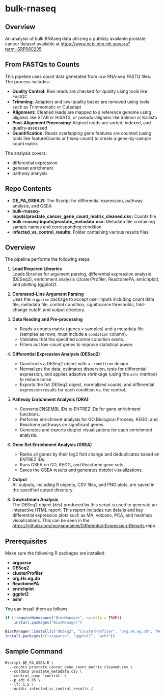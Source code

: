 # bulk-rnaseq

## Overview
An analysis of bulk RNAseq data utilizing a publicly available prostate cancer dataset available at https://www.ncbi.nlm.nih.gov/sra?term=SRP060235.

## From FASTQs to Counts
This pipeline uses count data generated from raw RNA-seq FASTQ files. The process includes:
- **Quality Control:** Raw reads are checked for quality using tools like FastQC
- **Trimming:** Adapters and low-quality bases are removed using tools such as Trimmomatic or Cutadapt
- **Alignment:** Cleaned reads are mapped to a reference genome using aligners like STAR or HISAT2, or pseudo-aligners like Salmon or Kallisto
- **Post-Alignment Processing:** Aligned reads are sorted, indexed, and quality-assessed
- **Quantification:** Reads overlapping gene features are counted (using tools like featureCounts or htseq-count) to create a gene-by-sample count matrix

The analysis covers:

- differential expression
- geneset enrichment
- pathway analysis

## Repo Contents
- **DE_PA_GSEA.R:** The Rscript for differential expression, pathway analysis, and GSEA
- **bulk-rnaseq-inputs/prostate_cancer_gene_count_matrix_cleaned.csv:** Counts file 
- **bulk-rnaseq-inputs/prostate_metadata.csv:** Metadata file containing sample names and corresponding condition
- **infected_vs_control_results:** Folder containing various results files
## Overview

The pipeline performs the following steps:

1. **Load Required Libraries**  
   Loads libraries for argument parsing, differential expression analysis (DESeq2), enrichment analysis (clusterProfiler, ReactomePA, enrichplot), and plotting (ggplot2).

2. **Command-Line Argument Parsing**  
   Uses the `argparse` package to accept user inputs including count data file, metadata file, control condition, significance thresholds, fold-change cutoff, and output directory.

3. **Data Reading and Pre-processing**  
   - Reads a counts matrix (genes × samples) and a metadata file (samples as rows, must include a `condition` column).  
   - Validates that the specified control condition exists.  
   - Filters out low-count genes to improve statistical power.

4. **Differential Expression Analysis (DESeq2)**  
   - Constructs a DESeq2 object with a `~condition` design.  
   - Normalizes the data, estimates dispersion, tests for differential expression, and applies adaptive shrinkage (using the `ashr` method) to reduce noise.
   - Exports the full DESeq2 object, normalized counts, and differential expression results for each condition vs. the control.

5. **Pathway Enrichment Analysis (ORA)**  
   - Converts ENSEMBL IDs to ENTREZ IDs for gene enrichment functions.  
   - Performs enrichment analysis for GO Biological Process, KEGG, and Reactome pathways on significant genes.  
   - Generates and exports dotplot visualizations for each enrichment analysis.

6. **Gene Set Enrichment Analysis (GSEA)**  
   - Ranks all genes by their log2 fold change and deduplicates based on ENTREZ IDs.  
   - Runs GSEA on GO, KEGG, and Reactome gene sets.  
   - Saves the GSEA results and generates dotplot visualizations.

7. **Output**  
   All outputs, including R objects, CSV files, and PNG plots, are saved in the specified output directory.

8. **Downstream Analysis**  
   The DESeq2 object (`dds`) produced by this script is used to generate an interactive HTML report. This report includes run details and key differential expression  plots such as MA, volcano, PCA, and heatmap visualizations. This can be seen in the https://github.com/morgannamie/Differential-Expression-Reports repo.

## Prerequisites

Make sure the following R packages are installed:

- **argparse**
- **DESeq2**
- **clusterProfiler**
- **org.Hs.eg.db**
- **ReactomePA**
- **enrichplot**
- **ggplot2**
- **ashr**

You can install them as follows:

```r
if (!requireNamespace("BiocManager", quietly = TRUE))
    install.packages("BiocManager")

BiocManager::install(c("DESeq2", "clusterProfiler", "org.Hs.eg.db", "ReactomePA", "enrichplot"))
install.packages(c("argparse", "ggplot2", "ashr"))
```
## Sample Command
```
Rscript DE_PA_GSEA.R \
  --counts prostate_cancer_gene_count_matrix_cleaned.csv \
  --coldata prostate_metadata.csv \
  --control_name 'control' \
  --p_adj 0.05 \
  --lfc 1.5 \
  --outdir infected_vs_control_results /
```
